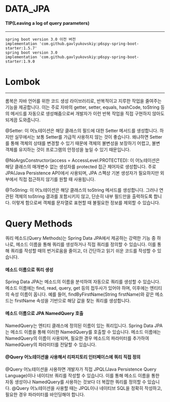 # DATA_JPA


<div>

#### TIP(Leaving a log of query parameters)

---
```
spring boot version 3.0 이전 버전
implementation 'com.github.gavlyukovskiy:p6spy-spring-boot-starter:1.5.7'
spring boot version 3.0
implementation 'com.github.gavlyukovskiy:p6spy-spring-boot-starter:1.9.0
```

# Lombok

---
롬복은 자바 언어를 위한 코드 생성 라이브러리로, 반복적이고 지루한 작업을 줄여주는 기능을 제공합니다. 이는 주로 자바의 getter, setter, equals, hashCode, toString 등의 메서드를 자동으로 생성해줌으로써 개발자가 이런 반복 작업을 직접 구현하지 않아도 되게끔 도와줍니다.


@Setter: 이 어노테이션은 해당 클래스의 필드에 대한 Setter 메서드를 생성합니다. 하지만 실무에서는 보통 Setter를 가급적 사용하지 않는 것이 좋습니다. 왜냐하면 Setter를 통해 객체의 상태를 변경할 수 있기 때문에 객체의 불변성을 보장하기 어렵고, 불변 객체를 유지하는 것이 프로그램의 안정성을 높일 수 있기 때문입니다.</br>

@NoArgsConstructor(access = AccessLevel.PROTECTED): 이 어노테이션은 해당 클래스의 매개변수 없는 생성자를 protected 접근 제어자로 생성합니다. 주로 JPA(Java Persistence API)에서 사용되며, JPA 스펙상 기본 생성자가 필요하지만 외부에서 직접 접근하지 않기를 원할 때 사용됩니다.</br>

@ToString: 이 어노테이션은 해당 클래스의 toString 메서드를 생성합니다. 그러나 연관된 객체의 toString 결과를 포함시키지 않고, 단순히 내부 필드만을 출력하도록 합니다. 이렇게 함으로써 객체를 문자열로 표현할 때 불필요한 정보를 제외할 수 있습니다.</br>

# Query Methods
쿼리 메소드(Query Methods)는 Spring Data JPA에서 제공하는 강력한 기능 중 하나로, 메소드 이름을 통해 쿼리를 생성하거나 직접 쿼리를 정의할 수 있습니다. 이를 통해 쿼리를 작성할 때의 번거로움을 줄이고, 더 간단하고 읽기 쉬운 코드를 작성할 수 있습니다. 

#### 메소드 이름으로 쿼리 생성
Spring Data JPA는 메소드의 이름을 분석하여 자동으로 쿼리를 생성할 수 있습니다. 메소드 이름에는 find, read, query, get 등의 접두사가 있어야 하며, 이후에는 엔티티의 속성 이름이 옵니다. 예를 들어, findByFirstName(String firstName)와 같은 메소드는 firstName 속성을 기반으로 해당 값을 찾는 쿼리를 생성합니다.</br>
#### 메소드 이름으로 JPA NamedQuery 호출
NamedQuery는 엔티티 클래스에 정의된 이름이 있는 쿼리입니다. Spring Data JPA는 메소드 이름을 통해 이러한 NamedQuery를 호출할 수 있습니다. 메소드 이름에는 NamedQuery의 이름이 사용되며, 필요한 경우 메소드의 파라미터를 추가하여 NamedQuery의 파라미터를 전달할 수 있습니다.</br>
#### @Query 어노테이션을 사용해서 리파지토리 인터페이스에 쿼리 직접 정의
@Query 어노테이션을 사용하면 개발자가 직접 JPQL(Java Persistence Query Language)이나 네이티브 쿼리를 작성할 수 있습니다. 이를 통해 메소드 이름을 통한 자동 생성이나 NamedQuery를 사용하는 것보다 더 복잡한 쿼리를 정의할 수 있습니다. @Query 어노테이션을 사용할 때는 JPQL이나 네이티브 SQL을 정확히 작성하고, 필요한 경우 파라미터를 바인딩해야 합니다.</br>

</div>


